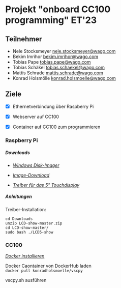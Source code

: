 # Projekt "onboard CC100 programming" ET'23

## Teilnehmer

- Nele Stocksmeyer <nele.stocksmeyer@wago.com>
- Bekim Imrihor <bekim.imrihor@wago.com>
- Tobias Pape <tobias.pape@wago.com>
- Tobias Schäkel <tobias.schaekel@wago.com>
- Mattis Schrade <mattis.schrade@wago.com>
- Konrad Holsmölle <konrad.holsmoelle@wago.com>

## Ziele

- [x] Ethernetverbindung über Raspberry Pi
- [x] Webserver auf CC100
- [x] Container auf CC100 zum programmieren



### Raspberry Pi

##### Downloads

- [*Windows Disk-Imager*](https://sourceforge.net/projects/win32diskimager/)

- [*Image-Download*](https://www.raspberrypi.com/software/operating-systems/)

- [*Treiber für das 5" Touchdisplay*](https://joyiteurope-my.sharepoint.com/personal/onedrive_joyiteurope_onmicrosoft_com/_layouts/15/onedrive.aspx?id=%2Fpersonal%2Fonedrive%5Fjoyiteurope%5Fonmicrosoft%5Fcom%2FDocuments%2F5display%2FLCD%2Dshow%2Dmaster%2Ezip&parent=%2Fpersonal%2Fonedrive%5Fjoyiteurope%5Fonmicrosoft%5Fcom%2FDocuments%2F5display&ga=1)


##### Anleitungen

Treiber-Installation:
```
cd Downloads
unzip LCD-show-master.zip
cd LCD-show-master/
sudo bash ./LCD5-show
```

### CC100
[*Docker installieren*](https://github.com/WAGO/docker-ipk)

Docker Caontainer von DockerHub laden <br>
`docker pull konradholsmoelle/vscpy`

vscpy.sh ausführen
